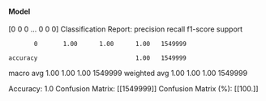 #### Model
[0 0 0 ... 0 0 0]
Classification Report:
              precision    recall  f1-score   support

           0       1.00      1.00      1.00   1549999

    accuracy                           1.00   1549999
   macro avg       1.00      1.00      1.00   1549999
weighted avg       1.00      1.00      1.00   1549999

Accuracy: 1.0
Confusion Matrix:
[[1549999]]
Confusion Matrix (%):
[[100.]]
